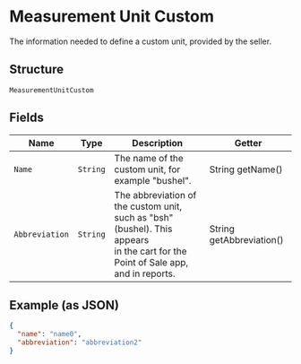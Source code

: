 
# Measurement Unit Custom

The information needed to define a custom unit, provided by the seller.

## Structure

`MeasurementUnitCustom`

## Fields

| Name | Type | Description | Getter |
|  --- | --- | --- | --- |
| `Name` | `String` | The name of the custom unit, for example "bushel". | String getName() |
| `Abbreviation` | `String` | The abbreviation of the custom unit, such as "bsh" (bushel). This appears<br>in the cart for the Point of Sale app, and in reports. | String getAbbreviation() |

## Example (as JSON)

```json
{
  "name": "name0",
  "abbreviation": "abbreviation2"
}
```

